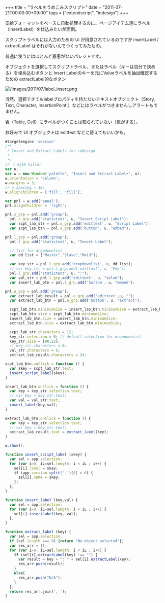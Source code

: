 +++
title = "ラベルをうめこみスクリプト"
date = "2011-07-21T00:00:00+09:00"
tags = ["extendscript", "indesign"]
+++

支給フォーマットをベースに自動処理するのに、ページアイテム達にラベル（insertLabel）を仕込みたいが面倒。

スクリプトラベルには入力のための UI が用意されているのですが insertLabel / extractLabel はそれがないんでつくってみたもの。

普通に使うにはほとんど恩恵がないパレットです。

オブジェクトを選択してスクリプトラベル、またはラベル（キーは自分で決める）を埋め込むボタンと
Insert Labelのキーを元にValueラベルを抽出確認するための extractLabel的なボタン

![/images/2011/07/label_insert.png](/images/2011/07/label_insert.png)

当然、選択できてもlabelプロパティを持たないテキストオブジェクト（Story, Text, Character, InsertionPoint,）などにはラベルがつきませんしアラートもでません。

表（Table, Cell）にラベルがつくことは知られていない（気がする）。

お好みで UI オブジェクトは edittext などに替えてもいいかも。

```js
#targetengine 'session'
/**
 * Insert and Extract Labels for inDesign
 *  
 */
// ☃ mjbk killer
var u;
var w = new Window('palette', "Insert and Extract Label☂", u);
w.orientation = 'column';
w.margins = 5;
// w.spacing = 10;
w.alignChildren = ['fill', 'fill'];

var pnl = w.add('panel');
pnl.alignChildren = 'right';

pnl.s_grp = pnl.add('group');
  pnl.s_grp.add('statictext', u, "Insert Script Label");
  var scpt_lab_str = pnl.s_grp.add('edittext', u, "Script Label");
  var scpt_lab_btn = pnl.s_grp.add('button', u, "embed");

pnl.l_grp = pnl.add('group');
  pnl.l_grp.add('statictext', u, "Insert Label");

  // list for dropdownlist
  var dd_list = ["Master","Slave","Maid"]; 

  var key_str = pnl.l_grp.add('dropdownlist', u, dd_list);
  // var key_str = pnl.l_grp.add('edittext', u, "Key"); 
  pnl.l_grp.add('statictext', u, ":");
  var val_str = pnl.l_grp.add('edittext', u, "Value");
  var insert_lab_btn = pnl.l_grp.add('button', u, "embed");

pnl.e_grp = pnl.add('group');
  var extract_lab_result = pnl.e_grp.add('edittext',u, "");
  var extract_lab_btn = pnl.e_grp.add('button', u, "extract");

  scpt_lab_btn.minimumSize = insert_lab_btn.minimumSize = extract_lab_btn.minimumSize = [66,23];
  scpt_lab_btn.size = scpt_lab_btn.minimumSize;
  insert_lab_btn.size = insert_lab_btn.minimumSize;
  extract_lab_btn.size = extract_lab_btn.minimumSize;

  scpt_lab_str.characters = 12;
  key_str.selection = 0; // default selection for dropdownlist
  key_str.size = [90,22];
  // key_str.characters = 6;
  val_str.characters = 6;
  extract_lab_result.characters = 24;

scpt_lab_btn.onClick = function () {
  var skey = scpt_lab_str.text;
  insert_script_label(skey);
}

insert_lab_btn.onClick = function () {
  var key = key_str.selection.text;
  // var key = key_str.text;
  var val = val_str.text;
  insert_label(key,val);
}

extract_lab_btn.onClick = function () {
  var key = key_str.selection.text;
  // var key = key_str.text;
  extract_lab_result.text = extract_label(key);
}

w.show();

function insert_script_label (skey) {
  var sel = app.selection;
  for (var i=0, iL=sel.length; i < iL ; i++) {
    sel[i].label = skey;
    if (app.version.split('.')[0] > 6) {
      sel[i].name = skey;
    };
  };
}

function insert_label (key,val) {
  var sel = app.selection;
  for (var i=0, iL=sel.length; i < iL ; i++) {
    sel[i].insertLabel(key, val);
  };
}

function extract_label (key) {
  var sel = app.selection;
  if (sel.length === 0) {return "No object selected"};
  var res_arr = [];
  for (var i=0, iL=sel.length; i < iL ; i++) {
    if (sel[i].extractLabel(key) !== "") {
      var result = key + ": " + sel[i].extractLabel(key);
      res_arr.push(result);
    }
    else{
      res_arr.push("N/A");
    }
  };
  return res_arr.join(', ');
}
```